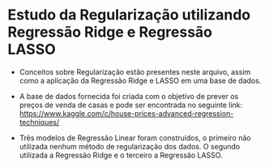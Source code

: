 # Estudo da Regularização utilizando Regressão Ridge e Regressão LASSO

* Conceitos sobre Regularização estão presentes neste arquivo, assim como a aplicação da Regressão Ridge e LASSO em uma base de dados.

* A base de dados fornecida foi criada com o objetivo de prever os preços de venda de casas e pode ser encontrada no seguinte link: https://www.kaggle.com/c/house-prices-advanced-regression-techniques/

* Três modelos de Regressão Linear foram construídos, o primeiro não utilizada nenhum método de regularização dos dados. O segundo utilizada a Regressão Ridge e o terceiro a Regressão LASSO. 

